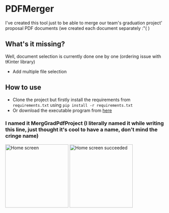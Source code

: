 # PDFMerger
I've created this tool just to be able to merge our team's graduation project' proposal PDF documents (we created each document separately :"( )

## What's it missing?
Well, document selection is currently done one by one (ordering issue with tKinter library)
- Add multiple file selection

## How to use
- Clone the project but firstly install the requirements from `requirements.txt` using `pip install -r requirements.txt`
- Or download the executable program from [here](https://www.mediafire.com/file/jatgxfns4m2zevk/MergGradPdfProject.rar/file)

### I named it MergGradPdfProject (I literally named it while writing this line, just thought it's cool to have a name, don't mind the cringe name)
<span>
<img src="https://github.com/muhammed9865/PDFMerger/assets/84887514/b0f04202-3425-453c-b8aa-05a0592a4ea6" alt="Home screen" width="200" height="200"> 
<img src="https://github.com/muhammed9865/PDFMerger/assets/84887514/6bcbada4-7127-46c0-a135-f58c9b807439" alt="Home screen succeeded" width="200" height="200">
</span>
